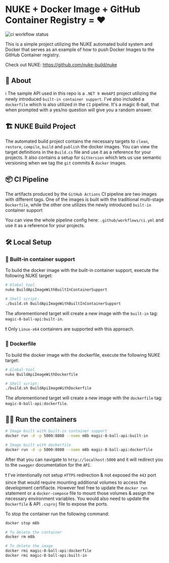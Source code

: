 # NUKE + Docker Image + GitHub Container Registry = ♥
![ci workflow status](https://github.com/SonnyRR/nuke-docker-github-registry/actions/workflows/ci.yml/badge.svg)

This is a simple project utilizing the NUKE automated build system and Docker that serves as an example of how to push Docker Images to the GitHub Container registry.

Check out NUKE:
https://github.com/nuke-build/nuke


## 💭 About
ℹ The sample API used in this repo is a `.NET 9 WebAPI` project utilizing the newly introduced `built-in container support`. 
I've also included a `dockerfile` which is also utilized in the `CI` pipeline. It's a magic 8-ball, that when prompted with a yes/no question will give you a random answer.

## 🏗 NUKE Build Project
The automated build project contains the necessary targets to `clean`, `restore`, `compile`, `build` and `publish` the docker images. 
You can view the target definitions in the `Build.cs` file and use it as a reference for your projects. 
It also contains a setup for `GitVersion` which lets us use semantic versioning when we tag the `git` commits & `docker` images.

## 📦 CI Pipeline
The artifacts produced by the `GitHub Actions` CI pipeline are two images with different tags. 
One of the images is built with the traditional multi-stage `Dockerfile`, while the other one utilizes the newly introduced `built-in` container support

You can view the whole pipeline config here: `.github/workflows/ci.yml` and use it as a reference for your projects.

## 🛠 Local Setup

### 🚢 Built-in container support
To build the docker image with the built-in container support, execute the following NUKE target:

```sh
# Global tool
nuke BuildApiImageWithBuiltInContainerSupport

# Shell script:
./build.sh BuildApiImageWithBuiltInContainerSupport
```

The aforementioned target will create a new image with the `built-in` tag: `magic-8-ball-api:built-in`.

❗ Only `Linux-x64` containers are supported with this approach.

### 🐳 Dockerfile
To build the docker image with the dockerfile, execute the following NUKE target:

```sh
# Global tool
nuke BuildApiImageWithDockerfile

# Shell script:
./build.sh BuildApiImageWithDockerfile
```

The aforementioned target will create a new image with the `dockerfile` tag: `magic-8-ball-api:dockerfile`.


## 🏃‍♀️ Run the containers
```sh
# Image built with built-in container support
docker run -d -p 5000:8080 --name m8b magic-8-ball-api:built-in

# Image built with dockerfile
docker run -d -p 5000:8080 --name m8b magic-8-ball-api:dockerfile
```

After that you can navigate to `http://localhost:5000` and it will redirect you to the `swagger` documentation for the `API`.

❗ I've intentionally not setup `HTTPS` redirection & not exposed the `443` port since that would require mounting additional volumes to access the development certifiacte. However feel free to update the `docker run` statement or a `docker-compose` file to mount those volumes & assign the necessary environment variables. You would also need to update the `Dockerfile` & API `.csproj` file to expose the ports.

To stop the container run the following command:
```sh
docker stop m8b

# To delete the container
docker rm m8b

# To delete the image
docker rmi magic-8-ball-api:dockerfile
docker rmi magic-8-ball-api:built-in 
```
